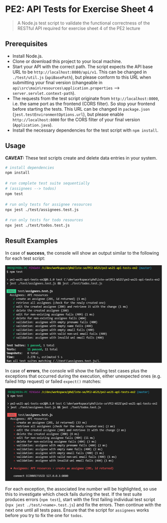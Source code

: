 # PE2: API Tests for Exercise Sheet 4

> A Node.js test script to validate the functional correctness of the RESTful API required for exercise sheet 4 of the PE2 lecture

## Prerequisites

- Install Node.js.
- Clone or download this project to your local machine.
- Start your API with the correct path. The script expects the API base URL to be `http://localhost:8080/api/v1`. This can be changed in `./test/util.js` (`apiBasePath`), but please conform to this URL when submitting your final version (changeable in `api\src\main\resources\application.properties` --> `server.servlet.context-path`).
- The requests from the test script originate from `http://localhost:8000`, i.e. the same port as the frontend (CORS filter). So stop your frontend before starting the tests. This URL can be changed in `package.json` (`jest.testEnvironmentOptions.url`), but please enable `http://localhost:8000` for the CORS filter of your final version (`Application.java`).
- Install the necessary dependencies for the test script with `npm install`.

## Usage

**CAVEAT:** These test scripts create and delete data entries in your system.

```bash
# install dependencies
npm install

# run complete test suite sequentially
# (assignees --> todos)
npm test

# run only tests for assignee resources
npx jest ./test/assignees.test.js

# run only tests for todo resources
npx jest ./test/todos.test.js
```

## Result Examples

In case of **success**, the console will show an output similar to the following for each test script:

![success screenshot](./img/success-screenshot.png)

In case of **errors**, the console will show the failing test cases plus the exceptions that occurred during the execution, either unexpected ones (e.g. failed http request) or failed `expect()` matches:

![failure screenshot](./img/failure-screenshot.png)

For each exception, the associated line number will be highlighted, so use this to investigate which check fails during the test.
If the test suite produces errors (`npm test`), start with the first failing individual test script (`npx jest ./test/<name>.test.js`) and fix the errors.
Then continue with the next one until all tests pass.
Ensure that the script for `assignees` works before you try to fix the one for `todos`.

